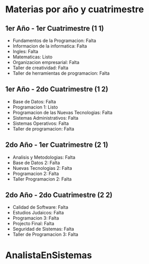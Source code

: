 # Materias por año y cuatrimestre

## 1er Año - 1er Cuatrimestre (1 1)
- Fundamentos de la Programacion: Falta
- Informacion de la informatica: Falta
- Ingles: Falta
- Matematicas: Listo
- Organizacion empresarial: Falta
- Taller de creatividad: Falta
- Taller de herramientas de programacion: Falta

## 1er Año - 2do Cuatrimestre (1 2)
- Base de Datos: Falta
- Programacion 1: Listo
- Programacion de las Nuevas Tecnologias: Falta
- Sistemas Administrativos: Falta
- Sistemas Operativos: Falta
- Taller de programacion: Falta

## 2do Año - 1er Cuatrimestre (2 1)
- Analisis y Metodologias: Falta
- Base de Datos 2: Falta
- Nuevas Tecnologias 2: Falta
- Programacion 2: Falta
- Taller Programacion 2: Falta

## 2do Año - 2do Cuatrimestre (2 2)
- Calidad de Software: Falta
- Estudios Judaicos: Falta
- Programacion 3: Falta
- Projecto Final: Falta
- Seguridad de Sistemas: Falta
- Taller de Programacion 3: Falta
# AnalistaEnSistemas